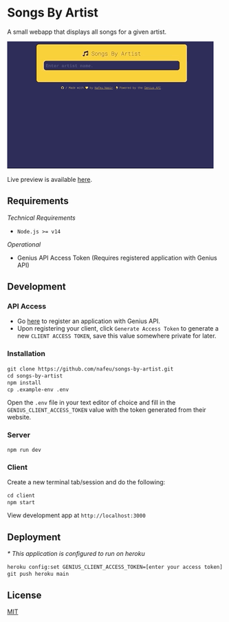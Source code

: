 # Songs By Artist

A small webapp that displays all songs for a given artist.

![Songs By Artist](https://raw.githubusercontent.com/nafeu/songs-by-artist/main/preview.gif)

Live preview is available [here](http://songs-by-artist.herokuapp.com).

## Requirements

*Technical Requirements*
- `Node.js >= v14`

*Operational*
- Genius API Access Token (Requires registered application with Genius API)

## Development

### API Access
- Go [here](https://genius.com/api-clients) to register an application with Genius API.
- Upon registering your client, click `Generate Access Token` to generate a new `CLIENT ACCESS TOKEN`, save this value somewhere private for later.

### Installation

```
git clone https://github.com/nafeu/songs-by-artist.git
cd songs-by-artist
npm install
cp .example-env .env
```

Open the `.env` file in your text editor of choice and fill in the `GENIUS_CLIENT_ACCESS_TOKEN` value with the token generated from their website.

### Server

```
npm run dev
```

### Client

Create a new terminal tab/session and do the following:

```
cd client
npm start
```

View development app at `http://localhost:3000`

## Deployment

_* This application is configured to run on heroku_

```
heroku config:set GENIUS_CLIENT_ACCESS_TOKEN=[enter your access token]
git push heroku main
```

## License

[MIT](https://choosealicense.com/licenses/mit/)
